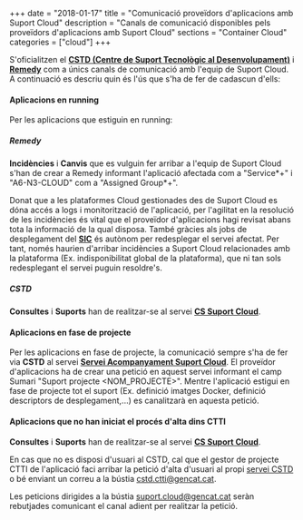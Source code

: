 +++
date        = "2018-01-17"
title       = "Comunicació proveïdors d'aplicacions amb Suport Cloud"
description = "Canals de comunicació disponibles pels proveïdors d'aplicacions amb Suport Cloud"
sections    = "Container Cloud"
categories  = ["cloud"]
+++

S'oficialitzen el [**CSTD (Centre de Suport Tecnològic al Desenvolupament)**](https://cstd.ctti.gencat.cat/) i [**Remedy**](https://pautic.gencat.cat/) com a únics canals de comunicació amb l'equip de Suport Cloud. A continuació es descriu quin és l'ús que s'ha de fer de cadascun d'ells:




#### Aplicacions en running

Per les aplicacions que estiguin en running:

##### Remedy

**Incidències** i **Canvis** que es vulguin fer arribar a l'equip de Suport Cloud s'han de crear a Remedy informant l'aplicació afectada com a "Service*+" i "A6-N3-CLOUD" com a "Assigned Group*+".

Donat que a les plataformes Cloud gestionades des de Suport Cloud es dóna accés a logs i monitorització de l'aplicació, per l'agilitat en la resolució de les incidències és vital que el proveïdor d'aplicacions hagi revisat abans tota la informació de la qual disposa. També gràcies als jobs de desplegament del [**SIC**](http://canigo.ctti.gencat.cat/sic/) és autònom per redesplegar el servei afectat. Per tant, només haurien d'arribar incidències a Suport Cloud relacionades amb la plataforma (Ex. indisponibilitat global de la plataforma), que ni tan sols redesplegant el servei puguin resoldre's.

##### CSTD

**Consultes** i **Suports** han de realitzar-se al servei [**CS Suport Cloud**](https://cstd.ctti.gencat.cat/jiracstd/browse/CLD).




#### Aplicacions en fase de projecte

Per les aplicacions en fase de projecte, la comunicació sempre s'ha de fer via **CSTD** al servei [**Servei Acompanyament Suport Cloud**](https://cstd.ctti.gencat.cat/jiracstd/browse/ACOCLD). El proveïdor d'aplicacions ha de crear una petició en aquest servei informant el camp Sumari "Suport projecte <NOM_PROJECTE>". Mentre l'aplicació estigui en fase de projecte tot el suport (Ex. definició imatges Docker, definició descriptors de desplegament,...) es canalitzarà en aquesta petició.




#### Aplicacions que no han iniciat el procés d'alta dins CTTI

**Consultes** i **Suports** han de realitzar-se al servei [**CS Suport Cloud**](https://cstd.ctti.gencat.cat/jiracstd/browse/CLD).




En cas que no es disposi d'usuari al CSTD, cal que el gestor de projecte CTTI de l'aplicació faci arribar la petició d'alta d'usuari al propi [servei CSTD](https://cstd.ctti.gencat.cat/jiracstd/browse/CSTD) o bé enviant un correu a la bústia [cstd.ctti@gencat.cat](mailto:cstd.ctti@gencat.cat).

Les peticions dirigides a la bústia [suport.cloud@gencat.cat](mailto:suport.cloud@gencat.cat) seràn rebutjades comunicant el canal adient per realitzar la petició.
